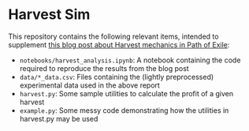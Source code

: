# Harvest Sim

This repository contains the following relevant items, intended to supplement [this blog post about Harvest mechanics in Path of Exile]():

* `notebooks/harvest_analysis.ipynb`: A notebook containing the code required to reproduce the results from the blog post
* `data/*_data.csv`: Files containing the (lightly preprocessed) experimental data used in the above report
* `harvest.py`: Some sample utilities to calculate the profit of a given harvest
* `example.py`: Some messy code demonstrating how the utilities in harvest.py may be used